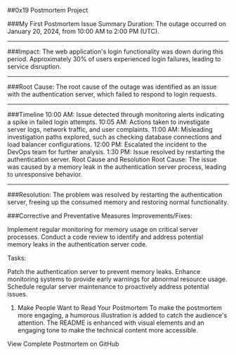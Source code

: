 ##0x19 Postmortem Project

###My First Postmortem
Issue Summary
Duration:
The outage occurred on January 20, 2024, from 10:00 AM to 2:00 PM (UTC).

***
###Impact:
The web application's login functionality was down during this period. Approximately 30% of users experienced login failures, leading to service disruption.

***
###Root Cause:
The root cause of the outage was identified as an issue with the authentication server, which failed to respond to login requests.

***
###Timeline
10:00 AM: Issue detected through monitoring alerts indicating a spike in failed login attempts.
10:05 AM: Actions taken to investigate server logs, network traffic, and user complaints.
11:00 AM: Misleading investigation paths explored, such as checking database connections and load balancer configurations.
12:00 PM: Escalated the incident to the DevOps team for further analysis.
1:30 PM: Issue resolved by restarting the authentication server.
Root Cause and Resolution
Root Cause:
The issue was caused by a memory leak in the authentication server process, leading to unresponsive behavior.

***
###Resolution:
The problem was resolved by restarting the authentication server, freeing up the consumed memory and restoring normal functionality.

###Corrective and Preventative Measures
Improvements/Fixes:

Implement regular monitoring for memory usage on critical server processes.
Conduct a code review to identify and address potential memory leaks in the authentication server code.

Tasks:

Patch the authentication server to prevent memory leaks.
Enhance monitoring systems to provide early warnings for abnormal resource usage.
Schedule regular server maintenance to proactively address potential issues.

1. Make People Want to Read Your Postmortem
To make the postmortem more engaging, a humorous illustration is added to catch the audience's attention. The README is enhanced with visual elements and an engaging tone to make the technical content more accessible.

View Complete Postmortem on GitHub
